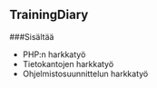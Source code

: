 ## TrainingDiary

###Sisältää

* PHP:n harkkatyö
* Tietokantojen harkkatyö
* Ohjelmistosuunnittelun harkkatyö
